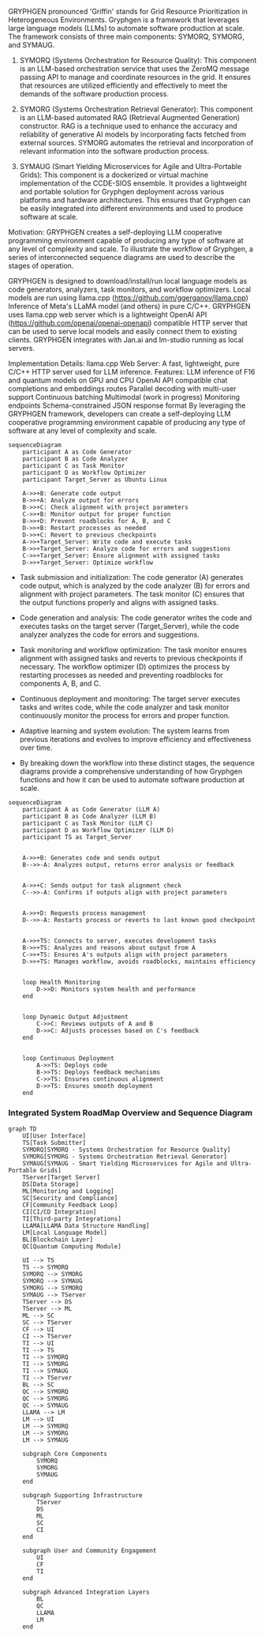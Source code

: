 
GRYPHGEN pronounced 'Griffin' stands for Grid Resource Prioritization in Heterogeneous Environments. Gryphgen is a framework that leverages large language models (LLMs) to automate software production at scale. The framework consists of three main components: SYMORQ, SYMORG, and SYMAUG.

1. SYMORQ (Systems Orchestration for Resource Quality): This component is an LLM-based orchestration service that uses the ZeroMQ message passing API to manage and coordinate resources in the grid. It ensures that resources are utilized efficiently and effectively to meet the demands of the software production process.

2. SYMORG (Systems Orchestration Retrieval Generator): This component is an LLM-based automated RAG (Retrieval Augmented Generation) constructor. RAG is a technique used to enhance the accuracy and reliability of generative AI models by incorporating facts fetched from external sources. SYMORG automates the retrieval and incorporation of relevant information into the software production process.

3. SYMAUG (Smart Yielding Microservices for Agile and Ultra-Portable Grids): This component is a dockerized or virtual machine implementation of the CCDE-SIOS ensemble. It provides a lightweight and portable solution for Gryphgen deployment across various platforms and hardware architectures. This ensures that Gryphgen can be easily integrated into different environments and used to produce software at scale.

Motivation: GRYPHGEN creates a self-deploying LLM cooperative programming environment capable of producing any type of software at any level of complexity and scale. To illustrate the workflow of Gryphgen, a series of interconnected sequence diagrams are used to describe the stages of operation.

GRYPHGEN is designed to download/install/run local language models as code generators, analyzers, task monitors, and workflow optimizers. Local models are run using llama.cpp (https://github.com/ggerganov/llama.cpp) Inference of Meta's LLaMA model (and others) in pure C/C++. GRYPHGEN uses llama.cpp web server which is a lightweight OpenAI API (https://github.com/openai/openai-openapi) compatible HTTP server that can be used to serve local models and easily connect them to existing clients. GRYPHGEN integrates with Jan.ai and lm-studio running as local servers. 

Implementation Details:
llama.cpp Web Server: A fast, lightweight, pure C/C++ HTTP server used for LLM inference.
Features:
LLM inference of F16 and quantum models on GPU and CPU
OpenAI API compatible chat completions and embeddings routes
Parallel decoding with multi-user support
Continuous batching
Multimodal (work in progress)
Monitoring endpoints
Schema-constrained JSON response format
By leveraging the GRYPHGEN framework, developers can create a self-deploying LLM cooperative programming environment capable of producing any type of software at any level of complexity and scale.

```mermaid
sequenceDiagram
    participant A as Code Generator
    participant B as Code Analyzer
    participant C as Task Monitor
    participant D as Workflow Optimizer
    participant Target_Server as Ubuntu Linux

    A->>+B: Generate code output
    B->>+A: Analyze output for errors
    B->>+C: Check alignment with project parameters
    C->>+B: Monitor output for proper function
    B->>+D: Prevent roadblocks for A, B, and C
    D->>+B: Restart processes as needed
    D->>+C: Revert to previous checkpoints
    A->>+Target_Server: Write code and execute tasks
    B->>+Target_Server: Analyze code for errors and suggestions
    C->>+Target_Server: Ensure alignment with assigned tasks
    D->>+Target_Server: Optimize workflow
```
- Task submission and initialization: The code generator (A) generates code output, which is analyzed by the code analyzer (B) for errors and alignment with project parameters. The task monitor (C) ensures that the output functions properly and aligns with assigned tasks.

- Code generation and analysis: The code generator writes the code and executes tasks on the target server (Target_Server), while the code analyzer analyzes the code for errors and suggestions.

- Task monitoring and workflow optimization: The task monitor ensures alignment with assigned tasks and reverts to previous checkpoints if necessary. The workflow optimizer (D) optimizes the process by restarting processes as needed and preventing roadblocks for components A, B, and C.

- Continuous deployment and monitoring: The target server executes tasks and writes code, while the code analyzer and task monitor continuously monitor the process for errors and proper function.

- Adaptive learning and system evolution: The system learns from previous iterations and evolves to improve efficiency and effectiveness over time.

- By breaking down the workflow into these distinct stages, the sequence diagrams provide a comprehensive understanding of how Gryphgen functions and how it can be used to automate software production at scale.


```mermaid
sequenceDiagram
    participant A as Code Generator (LLM A)
    participant B as Code Analyzer (LLM B)
    participant C as Task Monitor (LLM C)
    participant D as Workflow Optimizer (LLM D)
    participant TS as Target_Server


    A->>+B: Generates code and sends output
    B-->>-A: Analyzes output, returns error analysis or feedback


    A->>+C: Sends output for task alignment check
    C-->>-A: Confirms if outputs align with project parameters


    A->>+D: Requests process management
    D-->>-A: Restarts process or reverts to last known good checkpoint


    A->>+TS: Connects to server, executes development tasks
    B->>+TS: Analyzes and reasons about output from A
    C->>+TS: Ensures A's outputs align with project parameters
    D->>+TS: Manages workflow, avoids roadblocks, maintains efficiency


    loop Health Monitoring
        D->>D: Monitors system health and performance
    end


    loop Dynamic Output Adjustment
        C->>C: Reviews outputs of A and B
        D->>C: Adjusts processes based on C's feedback
    end


    loop Continuous Deployment
        A->>TS: Deploys code
        B->>TS: Deploys feedback mechanisms
        C->>TS: Ensures continuous alignment
        D->>TS: Ensures smooth deployment
    end
```

### Integrated System RoadMap Overview and Sequence Diagram

```mermaid
graph TD
    UI[User Interface]
    TS[Task Submitter]
    SYMORQ[SYMORQ - Systems Orchestration for Resource Quality]
    SYMORG[SYMORG - Systems Orchestration Retrieval Generator]
    SYMAUG[SYMAUG - Smart Yielding Microservices for Agile and Ultra-Portable Grids]
    TServer[Target Server]
    DS[Data Storage]
    ML[Monitoring and Logging]
    SC[Security and Compliance]
    CF[Community Feedback Loop]
    CI[CI/CD Integration]
    TI[Third-party Integrations]
    LLAMA[LLAMA Data Structure Handling]
    LM[Local Language Model]
    BL[Blockchain Layer]
    QC[Quantum Computing Module]

    UI --> TS
    TS --> SYMORQ
    SYMORQ --> SYMORG
    SYMORQ --> SYMAUG
    SYMORG --> SYMORQ
    SYMAUG --> TServer
    TServer --> DS
    TServer --> ML
    ML --> SC
    SC --> TServer
    CF --> UI
    CI --> TServer
    TI --> UI
    TI --> TS
    TI --> SYMORQ
    TI --> SYMORG
    TI --> SYMAUG
    TI --> TServer
    BL --> SC
    QC --> SYMORQ
    QC --> SYMORG
    QC --> SYMAUG
    LLAMA --> LM
    LM --> UI
    LM --> SYMORQ
    LM --> SYMORG
    LM --> SYMAUG

    subgraph Core Components
        SYMORQ
        SYMORG
        SYMAUG
    end

    subgraph Supporting Infrastructure
        TServer
        DS
        ML
        SC
        CI
    end

    subgraph User and Community Engagement
        UI
        CF
        TI
    end

    subgraph Advanced Integration Layers
        BL
        QC
        LLAMA
        LM
    end
```
